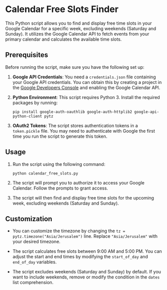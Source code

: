 # Calendar Free Slots Finder

This Python script allows you to find and display free time slots in your Google Calendar for a specific week, excluding weekends (Saturday and Sunday). It utilizes the Google Calendar API to fetch events from your primary calendar and calculates the available time slots.

## Prerequisites

Before running the script, make sure you have the following set up:

1. **Google API Credentials**: You need a `credentials.json` file containing your Google API credentials. You can obtain this by creating a project in the [Google Developers Console](https://console.developers.google.com/) and enabling the Google Calendar API.

2. **Python Environment**: This script requires Python 3. Install the required packages by running:
   ```
   pip install google-auth-oauthlib google-auth-httplib2 google-api-python-client pytz
   ```

3. **OAuth2 Tokens**: The script stores authentication tokens in a `token.pickle` file. You may need to authenticate with Google the first time you run the script to generate this token.

## Usage

1. Run the script using the following command:
   ```
   python calendar_free_slots.py
   ```

2. The script will prompt you to authorize it to access your Google Calendar. Follow the prompts to grant access.

3. The script will then find and display free time slots for the upcoming week, excluding weekends (Saturday and Sunday).

## Customization

- You can customize the timezone by changing the `tz = pytz.timezone("Asia/Jerusalem")` line. Replace `"Asia/Jerusalem"` with your desired timezone.

- The script calculates free slots between 9:00 AM and 5:00 PM. You can adjust the start and end times by modifying the `start_of_day` and `end_of_day` variables.

- The script excludes weekends (Saturday and Sunday) by default. If you want to include weekends, remove or modify the condition in the `dates` list comprehension.

